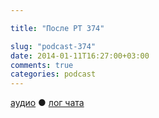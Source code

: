 ```yaml
---

title: "После РТ 374"

slug: "podcast-374"
date: 2014-01-11T16:27:00+03:00
comments: true
categories: podcast
---
```

[аудио](http://cdn.radio-t.com/rt374post.mp3) ● [лог чата](http://chat.radio-t.com/logs/radio-t-374.html) <audio src="http://cdn.radio-t.com/rt374post.mp3" preload="none">
